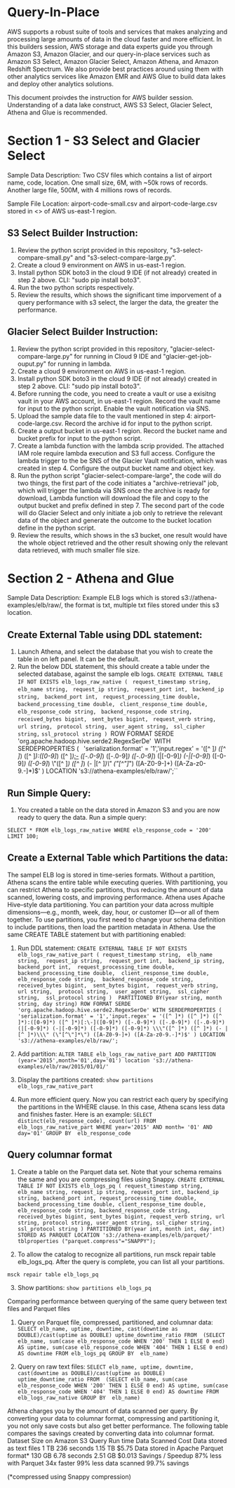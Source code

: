 # Query-In-Place
AWS supports a robust suite of tools and services that makes analyzing and processing large amounts of data in the cloud faster and more efficient. In this builders session, AWS storage and data experts guide you through Amazon S3, Amazon Glacier, and our query-in-place services such as Amazon S3 Select, Amazon Glacier Select, Amazon Athena, and Amazon Redshift Spectrum. We also provide best practices around using them with other analytics services like Amazon EMR and AWS Glue to build data lakes and deploy other analytics solutions. 

This document proivdes the instruction for AWS builder session.
Understanding of a data lake construct, AWS S3 Select, Glacier Select, Athena and Glue is recommended. 

# Section 1 - S3 Select and Glacier Select

Sample Data Description: Two CSV files which contains a list of airport name, code, location. One small size, 6M, with ~50k rows of records. Another large file, 500M, with 4 millions rows of records. 

Sample File Location: airport-code-small.csv and airport-code-large.csv stored in <<Bucket Name>> of AWS us-east-1 region. 

## S3 Select Builder Instruction:
1. Review the python script provided in this repository, "s3-select-compare-small.py" and "s3-select-compare-large.py". 
2. Create a cloud 9 environment on AWS in us-east-1 region. 
3. Install python SDK boto3 in the cloud 9 IDE (if not already) created in step 2 above. CLI: "sudo pip install boto3". 
4. Run the two python scripts respectively. 
5. Review the results, which shows the significant time imporvement of a query performance with s3 select, the larger the data, the greater the performance. 

## Glacier Select Builder Instruction:
1. Review the python script provided in this repository, "glacier-select-compare-large.py" for running in Cloud 9 IDE and "glacier-get-job-ouput.py" for running in lambda. 
2. Create a cloud 9 environment on AWS in us-east-1 region. 
3. Install python SDK boto3 in the cloud 9 IDE (if not already) created in step 2 above. CLI: "sudo pip install boto3". 
4. Before running the code, you need to create a vault or use a exisitng vault in your AWS account, in us-east-1 region. Record the vault name for input to the python script. Enable the vault notification via SNS. 
5. Upload the sample data file to the vault mentioned in step 4: airport-code-large.csv. Record the archive id for input to the python script. 
6. Create a output bucket in us-east-1 region. Record the bucket name and bucket prefix for input to the python script. 
7. Create a lambda function with the lambda scrip provided. The attached IAM role require lambda execution and S3 full access. Configure the lambda trigger to the be SNS of the Glacier Vault notification, which was created in step 4. Configure the output bucket name and object key. 
8. Run the python script "glacier-select-compare-large", the code will do two things, the first part of the code initiates a "archive-retrieval" job, which will trigger the lambda via SNS once the archive is ready for download, Lambda function will download the file and copy to the output bucket and prefix defined in step 7. The second part of the code will do Glacier Select and only initiate a job only to retrieve the relevant data of the object and generate the outcome to the bucket location define in the python script. 
9. Review the results, which shows in the s3 bucket, one result would have the whole object retrieved and the other result showing only the relevant data retrieved, with much smaller file size. 

# Section 2 - Athena and Glue

Sample Data Description: Example ELB logs which is stored s3://athena-examples/elb/raw/, the format is txt, multiple txt files stored under this s3 location. 

## Create External Table using DDL statement:
1. Launch Athena, and select the database that you wish to create the table in on left panel. It can be the default. 
2. Run the below DDL statement, this should create a table under the selected database, against the sample elb logs. 
``CREATE EXTERNAL TABLE IF NOT EXISTS elb_logs_raw_native (``
`` request_timestamp string,``
``  elb_name string, ``
``  request_ip string, ``
``  request_port int, ``
``  backend_ip string, ``
``  backend_port int, ``
``  request_processing_time double, ``
``  backend_processing_time double, ``
``  client_response_time double, ``
``  elb_response_code string, ``
``  backend_response_code string, ``
``  received_bytes bigint, ``
``  sent_bytes bigint, ``
``  request_verb string, ``
``  url string, ``
``  protocol string, ``
``  user_agent string, ``
``  ssl_cipher string, ``
`` ssl_protocol string ) 
``ROW FORMAT SERDE 'org.apache.hadoop.hive.serde2.RegexSerDe'``
``WITH SERDEPROPERTIES (``
``         'serialization.format' = '1','input.regex' = '([^ ]*) ([^ ]*) ([^ ]*):([0-9]*) ([^ ]*)[:\-]([0-9]*) ([-.0-9]*) ([-.0-9]*) ([-.0-9]*) (|[-0-9]*) (-|[-0-9]*) ([-0-9]*) ([-0-9]*) \\\"([^ ]*) ([^ ]*) (- |[^ ]*)\\\" (\"[^\"]*\") ([A-Z0-9-]+) ([A-Za-z0-9.-]*)$' ) 
LOCATION 's3://athena-examples/elb/raw/';``

## Run Simple Query:
1. You created a table on the data stored in Amazon S3 and you are now ready to query the data. Run a simple query:

`SELECT * FROM elb_logs_raw_native WHERE elb_response_code = '200' LIMIT 100;`

## Create a External Table which Partitions the data:
The sampel ELB log is stored in time-series formats. Without a partition, Athena scans the entire table while executing queries. With partitioning, you can restrict Athena to specific partitions, thus reducing the amount of data scanned, lowering costs, and improving performance.
Athena uses Apache Hive–style data partitioning.  You can partition your data across multiple dimensions―e.g., month, week, day, hour, or customer ID―or all of them together.
To use partitions, you first need to change your schema definition to include partitions, then load the partition metadata in Athena. Use the same CREATE TABLE statement but with partitioning enabled:

1. Run DDL statement:
`CREATE EXTERNAL TABLE IF NOT EXISTS elb_logs_raw_native_part (
  request_timestamp string, 
  elb_name string, 
  request_ip string, 
  request_port int, 
  backend_ip string, 
  backend_port int, 
  request_processing_time double, 
  backend_processing_time double, 
  client_response_time double, 
  elb_response_code string, 
  backend_response_code string, 
  received_bytes bigint, 
  sent_bytes bigint, 
  request_verb string, 
  url string, 
  protocol string, 
  user_agent string, 
  ssl_cipher string, 
  ssl_protocol string ) 
PARTITIONED BY(year string, month string, day string)
ROW FORMAT SERDE 'org.apache.hadoop.hive.serde2.RegexSerDe'
WITH SERDEPROPERTIES (
         'serialization.format' = '1','input.regex' = '([^ ]*) ([^ ]*) ([^ ]*):([0-9]*) ([^ ]*)[:\-]([0-9]*) ([-.0-9]*) ([-.0-9]*) ([-.0-9]*) (|[-0-9]*) (-|[-0-9]*) ([-0-9]*) ([-0-9]*) \\\"([^ ]*) ([^ ]*) (- |[^ ]*)\\\" (\"[^\"]*\") ([A-Z0-9-]+) ([A-Za-z0-9.-]*)$' )
LOCATION 's3://athena-examples/elb/raw/';`

2. Add partition:
`ALTER TABLE elb_logs_raw_native_part ADD PARTITION (year='2015',month='01',day='01') location 's3://athena-examples/elb/raw/2015/01/01/'`

3. Display the partitions created:
`show partitions elb_logs_raw_native_part`

4. Run more efficient query. Now you can restrict each query by specifying the partitions in the WHERE clause. In this case, Athena scans less data and finishes faster. Here is an example:
`SELECT distinct(elb_response_code),
         count(url)
FROM elb_logs_raw_native_part
WHERE year='2015'
        AND month= '01'
        AND day='01'
GROUP BY  elb_response_code`

## Query columnar format
1. Create a table on the Parquet data set. Note that your schema remains the same and you are compressing files using Snappy.
`CREATE EXTERNAL TABLE IF NOT EXISTS elb_logs_pq (
  request_timestamp string,
  elb_name string,
  request_ip string,
  request_port int,
  backend_ip string,
  backend_port int,
  request_processing_time double,
  backend_processing_time double,
  client_response_time double,
  elb_response_code string,
  backend_response_code string,
  received_bytes bigint,
  sent_bytes bigint,
  request_verb string,
  url string,
  protocol string,
  user_agent string,
  ssl_cipher string,
  ssl_protocol string )
PARTITIONED BY(year int, month int, day int) 
STORED AS PARQUET
LOCATION 's3://athena-examples/elb/parquet/'
tblproperties ("parquet.compress"="SNAPPY");`

2. To allow the catalog to recognize all partitions, run msck repair table elb_logs_pq. After the query is complete, you can list all your partitions.

`msck repair table elb_logs_pq`

3. Show partitions:
`show partitions elb_logs_pq`

Comparing performance between querying of the same query between text files and Parquet files
1. Query on Parquet file, compressed, partitioned, and columnar data:
`SELECT elb_name,
       uptime,
       downtime,
       cast(downtime as DOUBLE)/cast(uptime as DOUBLE) uptime_downtime_ratio
FROM 
    (SELECT elb_name,
        sum(case elb_response_code
        WHEN '200' THEN
        1
        ELSE 0 end) AS uptime, sum(case elb_response_code
        WHEN '404' THEN
        1
        ELSE 0 end) AS downtime
    FROM elb_logs_pq
    GROUP BY  elb_name)`
    
2. Query on raw text files:
`SELECT elb_name,
       uptime,
       downtime,
       cast(downtime as DOUBLE)/cast(uptime as DOUBLE) uptime_downtime_ratio
FROM 
    (SELECT elb_name,
        sum(case elb_response_code
        WHEN '200' THEN
        1
        ELSE 0 end) AS uptime, sum(case elb_response_code
        WHEN '404' THEN
        1
        ELSE 0 end) AS downtime
    FROM elb_logs_raw_native
    GROUP BY  elb_name)`



Athena charges you by the amount of data scanned per query. By converting your data to columnar format, compressing and partitioning it, you not only save costs but also get better performance. The following table compares the savings created by converting data into columnar format.
Dataset 	Size on Amazon S3 	Query Run time 	Data Scanned 	Cost
Data stored as text files 	1 TB 	236 seconds 	1.15 TB 	$5.75
Data stored in Apache Parquet format* 	130 GB 	6.78 seconds 	2.51 GB 	$0.013
Savings / Speedup 	87% less with Parquet 	34x faster 	99% less data scanned 	99.7% savings

(*compressed using Snappy compression)
